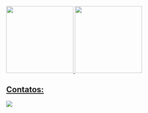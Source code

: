 <div>
<a href="https://github.com/pollymsr">
<img loading="lazy" height="180em" src="https://github-readme-stats.vercel.app/api/top-langs/?username=pollymsr&layout=compact&langs_count=7&theme=dracula"/>
<img loading="lazy" height="180em" src="https://github-readme-stats.vercel.app/api?username=pollymsr&show_icons=true&theme=dracula&include_all_commits=true&count_private=true"/>
</div>

## Contatos:

<div>
<a href="www.linkedin.com/in/pollyana-rocha-090b80213" target="_blank"><img loading="lazy" src="https://img.shields.io/badge/-LinkedIn-%230077B5?style=for-the-badge&logo=linkedin&logoColor=white" target="_blank"></a>   
</div>
